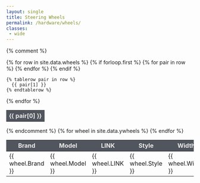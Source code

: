 ```yaml
---
layout: single
title: Steering Wheels
permalink: /hardware/wheels/
classes:
 - wide
---
```

{% comment %}
<table>
  {% for row in site.data.wheels %}
    {% if forloop.first %}
    <tr style="color:#eaeaea; background-color:#51555d; border-bottom:2px solid #3d4046;">
      {% for pair in row %}
        <th>{{ pair[0] }}</th>
      {% endfor %}
    </tr>
    {% endif %}

    {% tablerow pair in row %}
      {{ pair[1] }}
    {% endtablerow %}
  {% endfor %}
</table>
{% endcomment %}


<table>
    <tbody>
    <tr style="color:#eaeaea; background-color:#51555d; border-bottom:2px solid #3d4046;">
            <th>Brand</th>
            <th>Model</th>
            <th>LINK</th>
            <th>Style</th>
            <th>Width MM</th>
            <th>RETAIL EU</th>
            <th>RETAIL US</th>
    </tr>
        {% for wheel in site.data.ywheels %}
          <tr>
            <td>{{ wheel.Brand }}</td>
            <td>{{ wheel.Model }}</td>
            <td>{{ wheel.LINK }}</td>
            <td>{{ wheel.Style }}</td>
            <td>{{ wheel.Width_MM }}</td>
            <td>{{ wheel.RETAIL_EU }}</td>
            <td>{{ wheel.RETAIL_US }}</td>
          </tr>
        {% endfor %}
    </tbody>
</table>